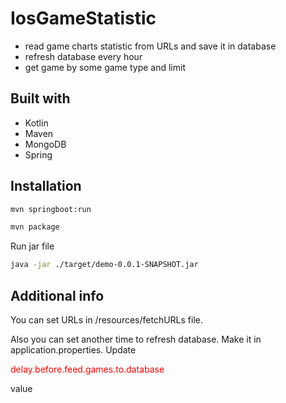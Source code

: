 # IosGameStatistic
- read game charts statistic from URLs and save it in database
- refresh database every hour
- get game by some game type and limit

## Built with 
- Kotlin
- Maven
- MongoDB
- Spring

## Installation

```bash
mvn springboot:run
```
```bash
mvn package
```
Run jar file

```bash
java -jar ./target/demo-0.0.1-SNAPSHOT.jar
```

## Additional info

You can set URLs in /resources/fetchURLs file.

Also you can set another time to refresh database. Make it in application.properties. Update <p style='color:red'> delay.before.feed.games.to.database</p> value
